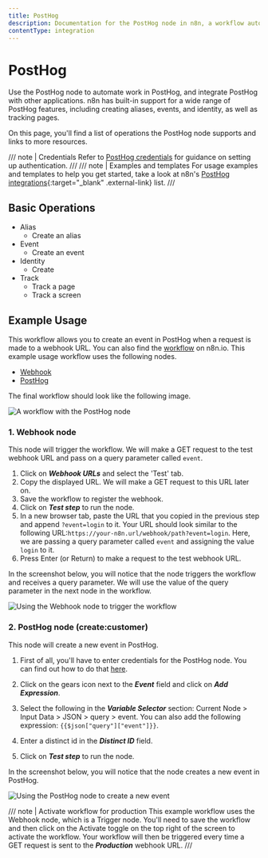 ```yaml
---
title: PostHog
description: Documentation for the PostHog node in n8n, a workflow automation platform. Includes details of operations and configuration, and links to examples and credentials information.
contentType: integration
---
```


# PostHog

Use the PostHog node to automate work in PostHog, and integrate PostHog with other applications. n8n has built-in support for a wide range of PostHog features, including creating aliases, events, and identity, as well as tracking pages.

On this page, you'll find a list of operations the PostHog node supports and links to more resources.

/// note | Credentials
Refer to [PostHog credentials](/integrations/builtin/credentials/posthog/) for guidance on setting up authentication. 
///
/// note | Examples and templates
For usage examples and templates to help you get started, take a look at n8n's [PostHog integrations](https://n8n.io/integrations/posthog/){:target="_blank" .external-link} list.
///

## Basic Operations

* Alias
    * Create an alias
* Event
    * Create an event
* Identity
    * Create
* Track
    * Track a page
    * Track a screen

## Example Usage

This workflow allows you to create an event in PostHog when a request is made to a webhook URL. You can also find the [workflow](https://n8n.io/workflows/968) on n8n.io. This example usage workflow uses the following nodes.
- [Webhook](/integrations/builtin/core-nodes/n8n-nodes-base.webhook/)
- [PostHog]()

The final workflow should look like the following image.

![A workflow with the PostHog node](/_images/integrations/builtin/app-nodes/posthog/workflow.png)

### 1. Webhook node

This node will trigger the workflow. We will make a GET request to the test webhook URL and pass on a query parameter called  `event`.

1. Click on ***Webhook URLs*** and select the 'Test' tab.
2. Copy the displayed URL. We will make a GET request to this URL later on.
3. Save the workflow to register the webhook.
4. Click on ***Test step*** to run the node.
5. In a new browser tab, paste the URL that you copied in the previous step and append `?event=login` to it. Your URL should look similar to the following URL:`https://your-n8n.url/webhook/path?event=login`. Here, we are passing a query parameter called `event` and assigning the value `login` to it.
6. Press Enter (or Return) to make a request to the test webhook URL.

In the screenshot below, you will notice that the node triggers the workflow and receives a query parameter. We will use the value of the query parameter in the next node in the workflow.

![Using the Webhook node to trigger the workflow](/_images/integrations/builtin/app-nodes/posthog/webhook_node.png)

### 2. PostHog node (create:customer)

This node will create a new event in PostHog.

1. First of all, you'll have to enter credentials for the PostHog node. You can find out how to do that [here](/integrations/builtin/credentials/posthog/).
2. Click on the gears icon next to the ***Event*** field and click on ***Add Expression***.

3. Select the following in the ***Variable Selector*** section: Current Node > Input Data > JSON > query > event. You can also add the following expression: `{{$json["query"]["event"]}}`.

4. Enter a distinct id in the ***Distinct ID*** field.
5. Click on ***Test step*** to run the node.

In the screenshot below, you will notice that the node creates a new event in PostHog.

![Using the PostHog node to create a new event](/_images/integrations/builtin/app-nodes/posthog/posthog_node.png)

/// note | Activate workflow for production
This example workflow uses the Webhook node, which is a Trigger node. You'll need to save the workflow and then click on the Activate toggle on the top right of the screen to activate the workflow. Your workflow will then be triggered every time a GET request is sent to the ***Production*** webhook URL.
///

